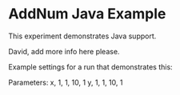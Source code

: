 # AddNum Java Example

This experiment demonstrates Java support.

David, add more info here please.

Example settings for a run that demonstrates this:

Parameters:
x, 1, 1, 10, 1
y, 1, 1, 10, 1
